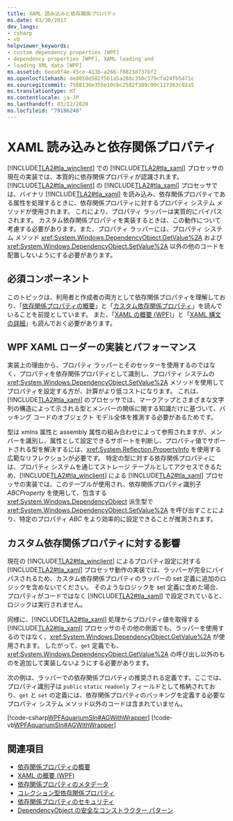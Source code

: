 ```yaml
---
title: XAML 読み込みと依存関係プロパティ
ms.date: 03/30/2017
dev_langs:
- csharp
- vb
helpviewer_keywords:
- custom dependency properties [WPF]
- dependency properties [WPF], XAML loading and
- loading XML data [WPF]
ms.assetid: 6eea9f4e-45ce-413b-a266-f08238737bf2
ms.openlocfilehash: de8050e582f5b1a5a288c350c179cfa24fb5471c
ms.sourcegitcommit: 7588136e355e10cbc2582f389c90c127363c02a5
ms.translationtype: HT
ms.contentlocale: ja-JP
ms.lasthandoff: 03/12/2020
ms.locfileid: "79186248"
---
```

# <a name="xaml-loading-and-dependency-properties"></a>XAML 読み込みと依存関係プロパティ
[!INCLUDE[TLA2#tla_winclient](../../../../includes/tla2sharptla-winclient-md.md)] での [!INCLUDE[TLA2#tla_xaml](../../../../includes/tla2sharptla-xaml-md.md)] プロセッサの現在の実装では、本質的に依存関係プロパティが認識されます。 [!INCLUDE[TLA2#tla_winclient](../../../../includes/tla2sharptla-winclient-md.md)] の [!INCLUDE[TLA2#tla_xaml](../../../../includes/tla2sharptla-xaml-md.md)] プロセッサでは、バイナリ [!INCLUDE[TLA2#tla_xaml](../../../../includes/tla2sharptla-xaml-md.md)] を読み込み、依存関係プロパティである属性を処理するときに、依存関係プロパティに対するプロパティ システム メソッドが使用されます。 これにより、プロパティ ラッパーは実質的にバイパスされます。 カスタム依存関係プロパティを実装するときは、この動作について考慮する必要があります。また、プロパティ ラッパーには、プロパティ システム メソッド <xref:System.Windows.DependencyObject.GetValue%2A> および <xref:System.Windows.DependencyObject.SetValue%2A> 以外の他のコードを配置しないようにする必要があります。  

<a name="prerequisites"></a>
## <a name="prerequisites"></a>必須コンポーネント  
 このトピックは、利用者と作成者の両方として依存関係プロパティを理解しており、「[依存関係プロパティの概要](dependency-properties-overview.md)」と「[カスタム依存関係プロパティ](custom-dependency-properties.md)」を読んでいることを前提としています。 また、「[XAML の概要 (WPF)](../../../desktop-wpf/fundamentals/xaml.md)」と「[XAML 構文の詳細](xaml-syntax-in-detail.md)」も読んでおく必要があります。  
  
<a name="implementation"></a>
## <a name="the-wpf-xaml-loader-implementation-and-performance"></a>WPF XAML ローダーの実装とパフォーマンス  
 実装上の理由から、プロパティ ラッパーとそのセッターを使用するのではなく、プロパティを依存関係プロパティとして識別し、プロパティ システムの <xref:System.Windows.DependencyObject.SetValue%2A> メソッドを使用してプロパティを設定する方が、計算がより低コストになります。 これは、[!INCLUDE[TLA2#tla_xaml](../../../../includes/tla2sharptla-xaml-md.md)] のプロセッサでは、マークアップとさまざまな文字列の構造によって示される型とメンバーの関係に関する知識だけに基づいて、バッキング コードのオブジェクト モデル全体を推測する必要があるためです。  
  
 型は xmlns 属性と assembly 属性の組み合わせによって参照されますが、メンバーを識別し、属性として設定できるサポートを判断し、プロパティ値でサポートされる型を解決するには、<xref:System.Reflection.PropertyInfo> を使用する広範なリフレクションが必要です。 特定の型に対する依存関係プロパティには、プロパティ システムを通じてストレージ テーブルとしてアクセスできるため、[!INCLUDE[TLA2#tla_winclient](../../../../includes/tla2sharptla-winclient-md.md)] による [!INCLUDE[TLA2#tla_xaml](../../../../includes/tla2sharptla-xaml-md.md)] プロセッサの実装では、このテーブルが使用され、依存関係プロパティ識別子 *ABCProperty* を使用して、包含する <xref:System.Windows.DependencyObject> 派生型で <xref:System.Windows.DependencyObject.SetValue%2A> を呼び出すことにより、特定のプロパティ *ABC* をより効率的に設定できることが推測されます。  
  
<a name="implications"></a>
## <a name="implications-for-custom-dependency-properties"></a>カスタム依存関係プロパティに対する影響  
 現在の [!INCLUDE[TLA2#tla_winclient](../../../../includes/tla2sharptla-winclient-md.md)] によるプロパティ設定に対する [!INCLUDE[TLA2#tla_xaml](../../../../includes/tla2sharptla-xaml-md.md)] プロセッサ動作の実装では、ラッパーが完全にバイパスされるため、カスタム依存関係プロパティのラッパーの set 定義に追加のロジックを含めないでください。 そのようなロジックを set 定義に含めた場合、プロパティがコードではなく [!INCLUDE[TLA2#tla_xaml](../../../../includes/tla2sharptla-xaml-md.md)] で設定されていると、ロジックは実行されません。  
  
 同様に、[!INCLUDE[TLA2#tla_xaml](../../../../includes/tla2sharptla-xaml-md.md)] 処理からプロパティ値を取得する [!INCLUDE[TLA2#tla_xaml](../../../../includes/tla2sharptla-xaml-md.md)] プロセッサのその他の側面でも、ラッパーを使用するのではなく、<xref:System.Windows.DependencyObject.GetValue%2A> が使用されます。 したがって、`get` 定義でも、<xref:System.Windows.DependencyObject.GetValue%2A> の呼び出し以外のものを追加して実装しないようにする必要があります。  
  
 次の例は、ラッパーでの依存関係プロパティの推奨される定義です。ここでは、プロパティ識別子は `public` `static` `readonly` フィールドとして格納されており、`get` と `set` の定義には、依存関係プロパティのバッキングを定義する必要なプロパティ システム メソッド以外のコードは含まれていません。  
  
 [!code-csharp[WPFAquariumSln#AGWithWrapper](~/samples/snippets/csharp/VS_Snippets_Wpf/WPFAquariumSln/CSharp/WPFAquariumObjects/Class1.cs#agwithwrapper)]
 [!code-vb[WPFAquariumSln#AGWithWrapper](~/samples/snippets/visualbasic/VS_Snippets_Wpf/WPFAquariumSln/visualbasic/wpfaquariumobjects/class1.vb#agwithwrapper)]  
  
## <a name="see-also"></a>関連項目

- [依存関係プロパティの概要](dependency-properties-overview.md)
- [XAML の概要 (WPF)](../../../desktop-wpf/fundamentals/xaml.md)
- [依存関係プロパティのメタデータ](dependency-property-metadata.md)
- [コレクション型依存関係プロパティ](collection-type-dependency-properties.md)
- [依存関係プロパティのセキュリティ](dependency-property-security.md)
- [DependencyObject の安全なコンストラクター パターン](safe-constructor-patterns-for-dependencyobjects.md)
